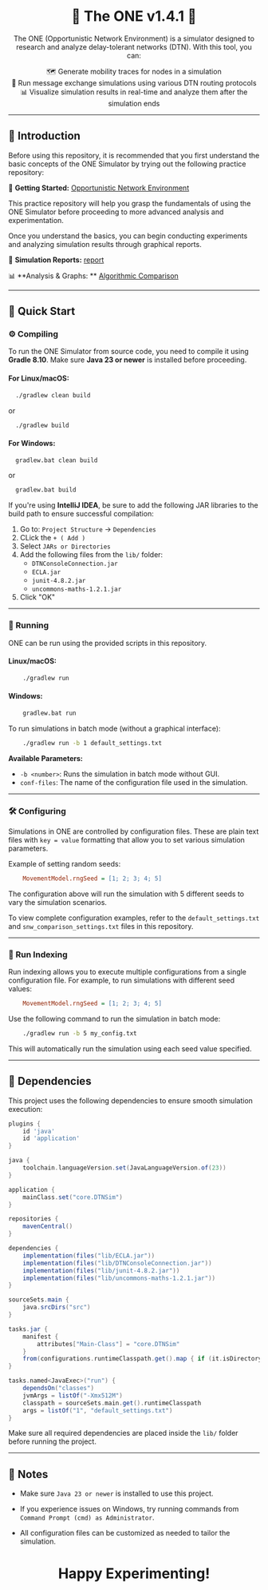 <h1 align="center">🚀 The ONE v1.4.1 📡</h1> 
<p align="center">The ONE (Opportunistic Network Environment) is a simulator designed to research and analyze delay-tolerant networks (DTN). With this tool, you can:</p> <p align="center"> 🗺️ Generate mobility traces for nodes in a simulation <br> 💬 Run message exchange simulations using various DTN routing protocols <br> 📊 Visualize simulation results in real-time and analyze them after the simulation ends </p>

---

## 📖 Introduction

Before using this repository, it is recommended that you first understand the basic concepts of the ONE Simulator by trying out the following practice repository:

🔗 **Getting Started:** [Opportunistic Network Environment](https://github.com/hendrowunga/Opportunistic-Network-Environment.git)

This practice repository will help you grasp the fundamentals of using the ONE Simulator before proceeding to more advanced analysis and experimentation.

Once you understand the basics, you can begin conducting experiments and analyzing simulation results through graphical reports.

📂 **Simulation Reports:** [report](https://github.com/hendrowunga/Opportunistic-Network-Environment/tree/main/src/report)

📊 **Analysis & Graphs: ** [Algorithmic Comparison](https://github.com/hendrowunga/Opportunistic-Network-Environment/tree/main/discussion/AlgorithmicComparison)

---

## 🏁 Quick Start

### ⚙️ Compiling
To run the ONE Simulator from source code, you need to compile it using  **Gradle 8.10**. Make sure **Java 23 or newer**  is installed before proceeding.

#### **For Linux/macOS:**
```sh
  ./gradlew clean build
```
or
```sh
  ./gradlew build
```


#### **For Windows:**
```sh
  gradlew.bat clean build
```
or
```sh
  gradlew.bat build
```

If you're using  **IntelliJ IDEA**, be sure to add the following JAR libraries to the build path to ensure successful compilation:

1. Go to: `Project Structure` -> `Dependencies`
2. CLick the `+ ( Add )`
3. Select `JARs or Directories`
4. Add the following files from the `lib/` folder:
    - `DTNConsoleConnection.jar`
    - `ECLA.jar`
    - `junit-4.8.2.jar`
    - `uncommons-maths-1.2.1.jar`
5. Click "OK"

---

### 🏃 Running

ONE can be run using the provided scripts in this repository.

#### **Linux/macOS:**
```sh
    ./gradlew run
```

#### **Windows:**
```sh
    gradlew.bat run
```

To run simulations in batch mode (without a graphical interface):
```sh
    ./gradlew run -b 1 default_settings.txt
```

**Available Parameters:**
- `-b <number>`: Runs the simulation in batch mode without GUI.
- `conf-files`: The name of the configuration file used in the simulation.

---

### 🛠️ Configuring

Simulations in ONE are controlled by configuration files. These are plain text files with `key = value` formatting that allow you to set various simulation parameters.

Example of setting random seeds:
```ini
    MovementModel.rngSeed = [1; 2; 3; 4; 5]
```
The configuration above will run the simulation with 5 different seeds to vary the simulation scenarios.

To view complete configuration examples, refer to the `default_settings.txt` and `snw_comparison_settings.txt` files in this repository.

---

### 🔢 Run Indexing

Run indexing allows you to execute multiple configurations from a single configuration file. For example, to run simulations with different seed values:
```ini
    MovementModel.rngSeed = [1; 2; 3; 4; 5]
```
Use the following command to run the simulation in batch mode:
```sh
    ./gradlew run -b 5 my_config.txt
```
This will automatically run the simulation using each seed value specified.

---

## 📜 Dependencies

This project uses the following dependencies to ensure smooth simulation execution:

```gradle
plugins {
    id 'java'
    id 'application'
}

java {
    toolchain.languageVersion.set(JavaLanguageVersion.of(23))
}

application {
    mainClass.set("core.DTNSim")
}

repositories {
    mavenCentral()
}

dependencies {
    implementation(files("lib/ECLA.jar"))
    implementation(files("lib/DTNConsoleConnection.jar"))
    implementation(files("lib/junit-4.8.2.jar"))
    implementation(files("lib/uncommons-maths-1.2.1.jar"))
}

sourceSets.main {
    java.srcDirs("src")
}

tasks.jar {
    manifest {
        attributes["Main-Class"] = "core.DTNSim"
    }
    from(configurations.runtimeClasspath.get().map { if (it.isDirectory) it else zipTree(it) })
}

tasks.named<JavaExec>("run") {
    dependsOn("classes")
    jvmArgs = listOf("-Xmx512M")
    classpath = sourceSets.main.get().runtimeClasspath
    args = listOf("1", "default_settings.txt")
}
```

Make sure all required dependencies are placed inside the `lib/` folder before running the project.

---

## 📌 Notes

- Make sure `Java 23 or newer` is installed to use this project.

- If you experience issues on Windows, try running commands from `Command Prompt (cmd) as Administrator`.

- All configuration files can be customized as needed to tailor the simulation.


<h1 align="center"> Happy Experimenting! </h1> 


